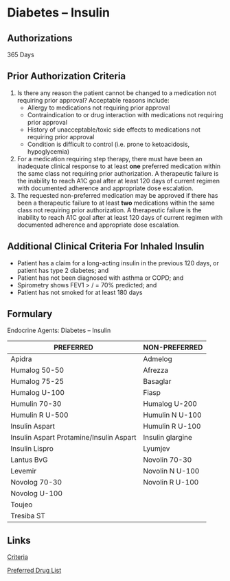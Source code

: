# Diabetes – Insulin

## Authorizations

365 Days

## Prior Authorization Criteria

1.  Is there any reason the patient cannot be changed to a medication not requiring prior approval? Acceptable reasons include:
    -   Allergy to medications not requiring prior approval
    -   Contraindication to or drug interaction with medications not requiring prior approval
    -   History of unacceptable/toxic side effects to medications not requiring prior approval
    -   Condition is difficult to control (i.e. prone to ketoacidosis, hypoglycemia)
2.  For a medication requiring step therapy, there must have been an inadequate clinical response to at least **one** preferred medication within the same class not requiring prior authorization. A therapeutic failure is the inability to reach A1C goal after at least 120 days of current regimen with documented adherence and appropriate dose escalation.
3.  The requested non-preferred medication may be approved if there has been a therapeutic failure to at least **two** medications within the same class not requiring prior authorization. A therapeutic failure is the inability to reach A1C goal after at least 120 days of current regimen with documented adherence and appropriate dose escalation.

## Additional Clinical Criteria For Inhaled Insulin

-   Patient has a claim for a long-acting insulin in the previous 120 days, or patient has type 2 diabetes; and
-   Patient has not been diagnosed with asthma or COPD; and
-   Spirometry shows FEV1 \> / = 70% predicted; and
-   Patient has not smoked for at least 180 days

## Formulary

Endocrine Agents: Diabetes – Insulin

| PREFERRED                               | NON-PREFERRED    |
|-----------------------------------------|------------------|
| Apidra                                  | Admelog          |
| Humalog 50-50                           | Afrezza          |
| Humalog 75-25                           | Basaglar         |
| Humalog U-100                           | Fiasp            |
| Humulin 70-30                           | Humalog U-200    |
| Humulin R U-500                         | Humulin N U-100  |
| Insulin Aspart                          | Humulin R U-100  |
| Insulin Aspart Protamine/Insulin Aspart | Insulin glargine |
| Insulin Lispro                          | Lyumjev          |
| Lantus BvG                              | Novolin 70-30    |
| Levemir                                 | Novolin N U-100  |
| Novolog 70-30                           | Novolin R U-100  |
| Novolog U-100                           |                  |
| Toujeo                                  |                  |
| Tresiba ST                              |                  |

## Links

[Criteria](https://pharmacy.medicaid.ohio.gov/sites/default/files/20220415_UPDL_Criteria_FINAL_.pdf#page=48)

[Preferred Drug List](https://pharmacy.medicaid.ohio.gov/sites/default/files/20220701_UPDL_FINAL.pdf#page=19)